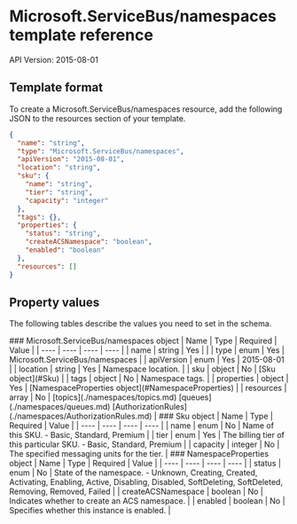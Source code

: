 # Microsoft.ServiceBus/namespaces template reference
API Version: 2015-08-01
## Template format

To create a Microsoft.ServiceBus/namespaces resource, add the following JSON to the resources section of your template.

```json
{
  "name": "string",
  "type": "Microsoft.ServiceBus/namespaces",
  "apiVersion": "2015-08-01",
  "location": "string",
  "sku": {
    "name": "string",
    "tier": "string",
    "capacity": "integer"
  },
  "tags": {},
  "properties": {
    "status": "string",
    "createACSNamespace": "boolean",
    "enabled": "boolean"
  },
  "resources": []
}
```
## Property values

The following tables describe the values you need to set in the schema.

<a id="Microsoft.ServiceBus/namespaces" />
### Microsoft.ServiceBus/namespaces object
|  Name | Type | Required | Value |
|  ---- | ---- | ---- | ---- |
|  name | string | Yes |  |
|  type | enum | Yes | Microsoft.ServiceBus/namespaces |
|  apiVersion | enum | Yes | 2015-08-01 |
|  location | string | Yes | Namespace location. |
|  sku | object | No | [Sku object](#Sku) |
|  tags | object | No | Namespace tags. |
|  properties | object | Yes | [NamespaceProperties object](#NamespaceProperties) |
|  resources | array | No | [topics](./namespaces/topics.md) [queues](./namespaces/queues.md) [AuthorizationRules](./namespaces/AuthorizationRules.md) |


<a id="Sku" />
### Sku object
|  Name | Type | Required | Value |
|  ---- | ---- | ---- | ---- |
|  name | enum | No | Name of this SKU. - Basic, Standard, Premium |
|  tier | enum | Yes | The billing tier of this particular SKU. - Basic, Standard, Premium |
|  capacity | integer | No | The specified messaging units for the tier. |


<a id="NamespaceProperties" />
### NamespaceProperties object
|  Name | Type | Required | Value |
|  ---- | ---- | ---- | ---- |
|  status | enum | No | State of the namespace. - Unknown, Creating, Created, Activating, Enabling, Active, Disabling, Disabled, SoftDeleting, SoftDeleted, Removing, Removed, Failed |
|  createACSNamespace | boolean | No | Indicates whether to create an ACS namespace. |
|  enabled | boolean | No | Specifies whether this instance is enabled. |

